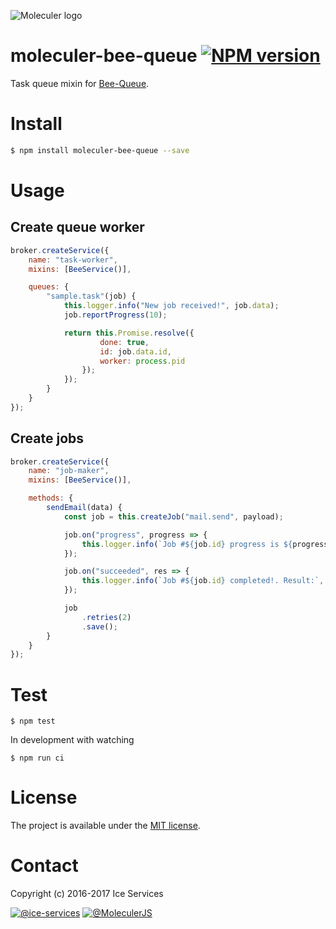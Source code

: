 ![Moleculer logo](http://moleculer.services/images/banner.png)

# moleculer-bee-queue [![NPM version](https://img.shields.io/npm/v/moleculer-bee-queue.svg)](https://www.npmjs.com/package/moleculer-bee-queue)

Task queue mixin for [Bee-Queue](https://github.com/bee-queue/bee-queue).

# Install

```bash
$ npm install moleculer-bee-queue --save
```

# Usage

## Create queue worker
```js
broker.createService({
	name: "task-worker",
	mixins: [BeeService()],

	queues: {
		"sample.task"(job) {
			this.logger.info("New job received!", job.data);
			job.reportProgress(10);

			return this.Promise.resolve({
					done: true,
					id: job.data.id,
					worker: process.pid
				});
			});
		}
	}
});
```

## Create jobs
```js
broker.createService({
	name: "job-maker",
	mixins: [BeeService()],

	methods: {
        sendEmail(data) {
			const job = this.createJob("mail.send", payload);

			job.on("progress", progress => {
				this.logger.info(`Job #${job.id} progress is ${progress}%`);
			});

			job.on("succeeded", res => {
				this.logger.info(`Job #${job.id} completed!. Result:`, res);
			});

            job
                .retries(2)
                .save();
		}
	}
});
```

# Test
```
$ npm test
```

In development with watching

```
$ npm run ci
```

# License
The project is available under the [MIT license](https://tldrlegal.com/license/mit-license).

# Contact
Copyright (c) 2016-2017 Ice Services

[![@ice-services](https://img.shields.io/badge/github-ice--services-green.svg)](https://github.com/ice-services) [![@MoleculerJS](https://img.shields.io/badge/twitter-MoleculerJS-blue.svg)](https://twitter.com/MoleculerJS)
